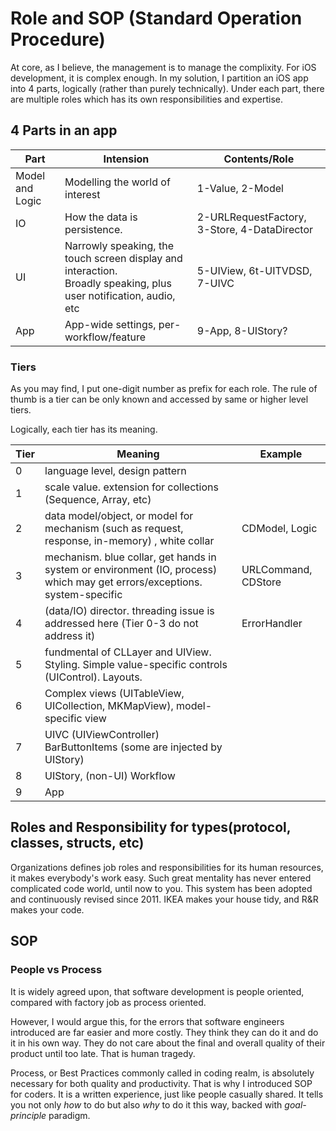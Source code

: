 
# Role and SOP (Standard Operation Procedure)

At core, as I believe, the management is to manage the complixity. For iOS development, it is complex enough. In my solution, I partition an iOS app into 4 parts, logically (rather than purely technically). Under each part, there are multiple roles which has its own responsibilities and expertise.

## 4 Parts in an app

Part|Intension|Contents/Role
---|---|---
Model and Logic|Modelling the world of interest|1-Value, 2-Model
IO|How the data is persistence. |2-URLRequestFactory, 3-Store, 4-DataDirector
UI|Narrowly speaking, the touch screen display and interaction.<br/>Broadly speaking, plus user notification, audio, etc|5-UIView, 6t-UITVDSD, 7-UIVC
App|App-wide settings, per-workflow/feature|9-App, 8-UIStory?


### Tiers

As you may find, I put one-digit number as prefix for each role. The rule of thumb is a tier can be only known and accessed by same or higher level tiers. 

Logically, each tier has its meaning. 

Tier|Meaning|Example
---|---|---
0|language level, design pattern
1|scale value. extension for collections (Sequence, Array, etc)
2|data model/object, or model for mechanism (such as request, response, in-memory) , white collar|CDModel, Logic
3|mechanism. blue collar, get hands in system or environment (IO, process) which may get errors/exceptions. system-specific|URLCommand, CDStore
4|(data/IO) director. threading issue is addressed here (Tier 0-3 do not address it)|ErrorHandler
5|fundmental of CLLayer and UIView. Styling. Simple value-specific controls (UIControl). Layouts.
6|Complex views (UITableView, UICollection, MKMapView), model-specific view 
7|UIVC (UIViewController) BarButtonItems (some are injected by UIStory)
8|UIStory, (non-UI) Workflow
9|App



## Roles and Responsibility for types(protocol, classes, structs, etc)

Organizations defines job roles and responsibilities for its human resources, it makes everybody's work easy. Such great mentality has never entered complicated code world, until now to you. This system has been adopted and continuously revised since 2011. IKEA makes your house tidy, and R&R makes your code. 

## SOP

### People vs Process

It is widely agreed upon, that software development is people oriented, compared with factory job as process oriented.

However, I would argue this, for the errors that software engineers introduced are far easier and more costly. They think they can do it and do it in his own way. They do not care about the final and overall quality of their product until too late. That is human tragedy.

Process, or Best Practices commonly called in coding realm, is absolutely necessary for both quality and productivity. That is why I introduced SOP for coders. It is a written experience, just like people casually shared. It tells you not only *how* to do but also *why* to do it this way, backed with *goal-principle* paradigm.
